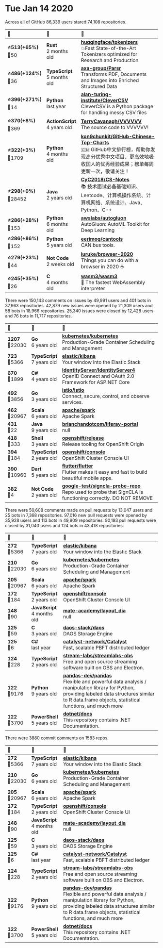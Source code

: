# Tue Jan 14 2020

Across all of GitHub 86,339 users stared 
74,108 repositories. 

| :page_with_curl: | :calendar: | :page_with_curl: |
| :--- | :--- | :--- |
| **:star:513(+65%)**<br>:twisted_rightwards_arrows:50 | **Rust**<br>2 months old | **[huggingface/tokenizers](https://github.com/huggingface/tokenizers)**<br>💥Fast State-of-the-Art Tokenizers optimized for Research and Production |
| **:star:486(+124%)**<br>:twisted_rightwards_arrows:36 | **TypeScript**<br>5 months old | **[axa-group/Parsr](https://github.com/axa-group/Parsr)**<br>Transforms PDF, Documents and Images into Enriched Structured Data |
| **:star:396(+271%)**<br>:twisted_rightwards_arrows:14 | **Python**<br>last year | **[alan-turing-institute/CleverCSV](https://github.com/alan-turing-institute/CleverCSV)**<br>CleverCSV is a Python package for handling messy CSV files |
| **:star:370(+8%)**<br>:twisted_rightwards_arrows:369 | **ActionScript**<br>4 years old | **[TerryCavanagh/VVVVVV](https://github.com/TerryCavanagh/VVVVVV)**<br>The source code to VVVVVV! |
| **:star:322(+3%)**<br>:twisted_rightwards_arrows:1709 | **Python**<br>4 months old | **[kon9chunkit/GitHub-Chinese-Top-Charts](https://github.com/kon9chunkit/GitHub-Chinese-Top-Charts)**<br>:cn: GitHub中文排行榜，帮助你发现高分优秀中文项目、更高效地吸收国人的优秀经验成果；榜单每周更新一次，敬请关注！ |
| **:star:298(+0%)**<br>:twisted_rightwards_arrows:28452 | **Java**<br>2 years old | **[CyC2018/CS-Notes](https://github.com/CyC2018/CS-Notes)**<br>:books: 技术面试必备基础知识、Leetcode、计算机操作系统、计算机网络、系统设计、Java、Python、C++ |
| **:star:286(+28%)**<br>:twisted_rightwards_arrows:153 | **Python**<br>6 months old | **[awslabs/autogluon](https://github.com/awslabs/autogluon)**<br>AutoGluon: AutoML Toolkit for Deep Learning |
| **:star:286(+86%)**<br>:twisted_rightwards_arrows:152 | **Python**<br>5 years old | **[eerimoq/cantools](https://github.com/eerimoq/cantools)**<br>CAN bus tools. |
| **:star:279(+23%)**<br>:twisted_rightwards_arrows:44 | **Not Code**<br>2 weeks old | **[luruke/browser-2020](https://github.com/luruke/browser-2020)**<br>Things you can do with a browser in 2020 ☕️ |
| **:star:245(+35%)**<br>:twisted_rightwards_arrows:26 | **C**<br>4 months old | **[wasm3/wasm3](https://github.com/wasm3/wasm3)**<br>🚀 The fastest WebAssembly interpreter |

There were 150,143 comments on issues by 49,991 users and 401 bots in 37,963 repositories.
42,879 new issues were opened by 21,309 users and 58 bots in 18,966 repositories.
25,340 issues were closed by 12,428 users and 76 bots in 11,717 repositories.

| :speech_balloon: | :calendar: | :page_with_curl: |
| :--- | :--- | :--- |
| **1207**<br>:twisted_rightwards_arrows:22030 | **Go**<br>6 years old | **[kubernetes/kubernetes](https://github.com/kubernetes/kubernetes)**<br>Production-Grade Container Scheduling and Management |
| **723**<br>:twisted_rightwards_arrows:5366 | **TypeScript**<br>7 years old | **[elastic/kibana](https://github.com/elastic/kibana)**<br>Your window into the Elastic Stack |
| **670**<br>:twisted_rightwards_arrows:1899 | **C#**<br>4 years old | **[IdentityServer/IdentityServer4](https://github.com/IdentityServer/IdentityServer4)**<br>OpenID Connect and OAuth 2.0 Framework for ASP.NET Core |
| **492**<br>:twisted_rightwards_arrows:3856 | **Go**<br>3 years old | **[istio/istio](https://github.com/istio/istio)**<br>Connect, secure, control, and observe services. |
| **462**<br>:twisted_rightwards_arrows:20967 | **Scala**<br>6 years old | **[apache/spark](https://github.com/apache/spark)**<br>Apache Spark |
| **431**<br>:twisted_rightwards_arrows:22 | **Java**<br>9 years old | **[brianchandotcom/liferay-portal](https://github.com/brianchandotcom/liferay-portal)**<br>null |
| **418**<br>:twisted_rightwards_arrows:333 | **Shell**<br>3 years old | **[openshift/release](https://github.com/openshift/release)**<br>Release tooling for OpenShift Origin |
| **394**<br>:twisted_rightwards_arrows:184 | **TypeScript**<br>2 years old | **[openshift/console](https://github.com/openshift/console)**<br>OpenShift Cluster Console UI |
| **390**<br>:twisted_rightwards_arrows:10960 | **Dart**<br>5 years old | **[flutter/flutter](https://github.com/flutter/flutter)**<br>Flutter makes it easy and fast to build beautiful mobile apps. |
| **382**<br>:twisted_rightwards_arrows:4 | **Not Code**<br>2 years old | **[google-test/signcla-probe-repo](https://github.com/google-test/signcla-probe-repo)**<br>Repo used to probe that SignCLA is functioning correctly.  DO NOT REMOVE |

There were 50,608 comments made on pull requests by 13,047 users and 25 bots in 7,368 repositories.
97,016 new pull requests were opened by 35,928 users and 113 bots in 49,909 repositories.
90,193 pull requests were closed by 31,040 users and 124 bots in 43,418 repositories.

| :speech_balloon: | :calendar: | :page_with_curl: |
| :--- | :--- | :--- |
| **272**<br>:twisted_rightwards_arrows:5366 | **TypeScript**<br>7 years old | **[elastic/kibana](https://github.com/elastic/kibana)**<br>Your window into the Elastic Stack |
| **210**<br>:twisted_rightwards_arrows:22030 | **Go**<br>6 years old | **[kubernetes/kubernetes](https://github.com/kubernetes/kubernetes)**<br>Production-Grade Container Scheduling and Management |
| **205**<br>:twisted_rightwards_arrows:20967 | **Scala**<br>6 years old | **[apache/spark](https://github.com/apache/spark)**<br>Apache Spark |
| **172**<br>:twisted_rightwards_arrows:184 | **TypeScript**<br>2 years old | **[openshift/console](https://github.com/openshift/console)**<br>OpenShift Cluster Console UI |
| **148**<br>:twisted_rightwards_arrows:90 | **JavaScript**<br>4 months old | **[mate-academy/layout_dia](https://github.com/mate-academy/layout_dia)**<br>null |
| **125**<br>:twisted_rightwards_arrows:59 | **C**<br>3 years old | **[daos-stack/daos](https://github.com/daos-stack/daos)**<br>DAOS Storage Engine |
| **125**<br>:twisted_rightwards_arrows:6 | **C#**<br>last year | **[catalyst-network/Catalyst](https://github.com/catalyst-network/Catalyst)**<br>Fast, scalable PBFT distributed ledger |
| **124**<br>:twisted_rightwards_arrows:228 | **TypeScript**<br>2 years old | **[stream-labs/streamlabs-obs](https://github.com/stream-labs/streamlabs-obs)**<br>Free and open source streaming software built on OBS and Electron. |
| **122**<br>:twisted_rightwards_arrows:9176 | **Python**<br>9 years old | **[pandas-dev/pandas](https://github.com/pandas-dev/pandas)**<br>Flexible and powerful data analysis / manipulation library for Python, providing labeled data structures similar to R data.frame objects, statistical functions, and much more |
| **122**<br>:twisted_rightwards_arrows:3700 | **PowerShell**<br>5 years old | **[dotnet/docs](https://github.com/dotnet/docs)**<br>This repository contains .NET Documentation. |

There were 3880 commit comments on 1583 repos.

| :speech_balloon: | :calendar: | :page_with_curl: |
| :--- | :--- | :--- |
| **272**<br>:twisted_rightwards_arrows:5366 | **TypeScript**<br>7 years old | **[elastic/kibana](https://github.com/elastic/kibana)**<br>Your window into the Elastic Stack |
| **210**<br>:twisted_rightwards_arrows:22030 | **Go**<br>6 years old | **[kubernetes/kubernetes](https://github.com/kubernetes/kubernetes)**<br>Production-Grade Container Scheduling and Management |
| **205**<br>:twisted_rightwards_arrows:20967 | **Scala**<br>6 years old | **[apache/spark](https://github.com/apache/spark)**<br>Apache Spark |
| **172**<br>:twisted_rightwards_arrows:184 | **TypeScript**<br>2 years old | **[openshift/console](https://github.com/openshift/console)**<br>OpenShift Cluster Console UI |
| **148**<br>:twisted_rightwards_arrows:90 | **JavaScript**<br>4 months old | **[mate-academy/layout_dia](https://github.com/mate-academy/layout_dia)**<br>null |
| **125**<br>:twisted_rightwards_arrows:59 | **C**<br>3 years old | **[daos-stack/daos](https://github.com/daos-stack/daos)**<br>DAOS Storage Engine |
| **125**<br>:twisted_rightwards_arrows:6 | **C#**<br>last year | **[catalyst-network/Catalyst](https://github.com/catalyst-network/Catalyst)**<br>Fast, scalable PBFT distributed ledger |
| **124**<br>:twisted_rightwards_arrows:228 | **TypeScript**<br>2 years old | **[stream-labs/streamlabs-obs](https://github.com/stream-labs/streamlabs-obs)**<br>Free and open source streaming software built on OBS and Electron. |
| **122**<br>:twisted_rightwards_arrows:9176 | **Python**<br>9 years old | **[pandas-dev/pandas](https://github.com/pandas-dev/pandas)**<br>Flexible and powerful data analysis / manipulation library for Python, providing labeled data structures similar to R data.frame objects, statistical functions, and much more |
| **122**<br>:twisted_rightwards_arrows:3700 | **PowerShell**<br>5 years old | **[dotnet/docs](https://github.com/dotnet/docs)**<br>This repository contains .NET Documentation. |

